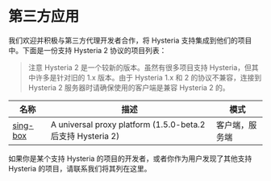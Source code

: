 # 第三方应用

我们欢迎并积极与第三方代理开发者合作，将 Hysteria 支持集成到他们的项目中。下面是一份支持 Hysteria 2 协议的项目列表：

> 注意 Hysteria 2 是一个较新的版本。虽然有很多项目支持 Hysteria，但其中许多是针对旧的 1.x 版本。由于 Hysteria 1.x 和 2 的协议不兼容，连接到 Hysteria 2 服务器时请确保使用的客户端是兼容 Hysteria 2 的。

| 名称                                             | 描述                                                        | 模式           |
| ------------------------------------------------ | ----------------------------------------------------------- | -------------- |
| [sing-box](https://github.com/SagerNet/sing-box) | A universal proxy platform (1.5.0-beta.2 后支持 Hysteria 2) | 客户端，服务端 |

如果你是某个支持 Hysteria 的项目的开发者，或者你作为用户发现了其他支持 Hysteria 的项目，请联系我们将其列在这里。
